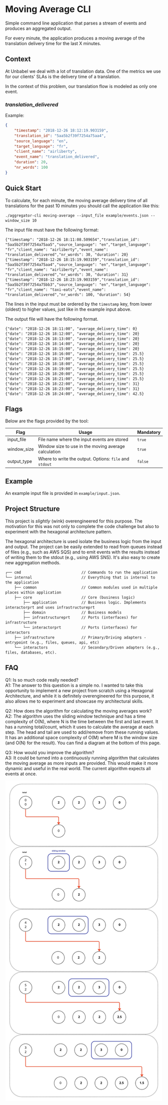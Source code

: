 # Moving Average CLI

Simple command line application that parses a stream of events and produces an aggregated output. 

For every minute, the application produces a moving average of the translation delivery time for the last X minutes.

## Context

At Unbabel we deal with a lot of translation data. One of the metrics we use for our clients' SLAs is the delivery time 
of a translation. 

In the context of this problem, our translation flow is modeled as only one event.

### *translation_delivered*

Example:

```json
{
	"timestamp": "2018-12-26 18:12:19.903159",
	"translation_id": "5aa5b2f39f7254a75aa4",
	"source_language": "en",
	"target_language": "fr",
	"client_name": "airliberty",
	"event_name": "translation_delivered",
	"duration": 20,
	"nr_words": 100
}
```

## Quick Start

To calculate, for each minute, the moving average delivery time of all translations for the past 10 minutes you should 
call the application like this:

	./aggregator-cli moving-average --input_file example/events.json --window_size 10
	
The input file must have the following format:

```
{"timestamp": "2018-12-26 18:11:08.509654","translation_id": "5aa5b2f39f7254a75aa5","source_language": "en","target_language": "fr","client_name": "airliberty","event_name": "translation_delivered","nr_words": 30, "duration": 20}
{"timestamp": "2018-12-26 18:15:19.903159","translation_id": "5aa5b2f39f7254a75aa4","source_language": "en","target_language": "fr","client_name": "airliberty","event_name": "translation_delivered","nr_words": 30, "duration": 31}
{"timestamp": "2018-12-26 18:23:19.903159","translation_id": "5aa5b2f39f7254a75bb3","source_language": "en","target_language": "fr","client_name": "taxi-eats","event_name": "translation_delivered","nr_words": 100, "duration": 54}
```

The lines in the input must be ordered by the `timestamp` key, from lower (oldest) to higher values, just like in the 
example input above.

The output file will have the following format.

```
{"date": "2018-12-26 18:11:00", "average_delivery_time": 0}
{"date": "2018-12-26 18:12:00", "average_delivery_time": 20}
{"date": "2018-12-26 18:13:00", "average_delivery_time": 20}
{"date": "2018-12-26 18:14:00", "average_delivery_time": 20}
{"date": "2018-12-26 18:15:00", "average_delivery_time": 20}
{"date": "2018-12-26 18:16:00", "average_delivery_time": 25.5}
{"date": "2018-12-26 18:17:00", "average_delivery_time": 25.5}
{"date": "2018-12-26 18:18:00", "average_delivery_time": 25.5}
{"date": "2018-12-26 18:19:00", "average_delivery_time": 25.5}
{"date": "2018-12-26 18:20:00", "average_delivery_time": 25.5}
{"date": "2018-12-26 18:21:00", "average_delivery_time": 25.5}
{"date": "2018-12-26 18:22:00", "average_delivery_time": 31}
{"date": "2018-12-26 18:23:00", "average_delivery_time": 31}
{"date": "2018-12-26 18:24:00", "average_delivery_time": 42.5}
```

## Flags

Below are the flags provided by the tool:

| Flag        | Usage                                                   | Mandatory |
|-------------|---------------------------------------------------------|-----------|
| input_file  | File name where the input events are stored             | `true`    |
| window_size | Window size to use in the moving average calculation    | `true`    |
| output_type | Where to write the output. Options: `file` and `stdout` | `false`   |


## Example

An example input file is provided in `example/input.json`.

## Project Structure

This project is *slightly* (wink) overengineered for this purpose. The motivation for this was not only to complete 
the code challenge but also to experiment with the hexagonal architecture pattern.

The hexagonal architecture is used isolate the business logic from the input and output. The project can be easily 
extended to read from queues instead of files (e.g., such as AWS SQS) and to emit events with the results instead of 
writing them to the stdout (e.g., using AWS SNS). It's also easy to create new aggregation methods.

```
┌── cmd                           // Commands to run the application
└── internal                      // Everything that is internal to the application
    ├── common                    // Common modules used in multiple places within application
    ├── core                      // Core (business logic)
        ├── application           // Business logic. Implements interactorprt and uses infrastructureprt
        ├── domain                // Business models
        ├── infrastructureprt     // Ports (interfaces) for infrastructure
        └── interactorprt         // Ports (interfaces) for interactors
    ├── infrastructure            // Primary/Driving adapters - entrypoint (e.g., files, queues, api, etc)
    └── interactors               // Secondary/Driven adapters (e.g., files, databases, etc). 
```

## FAQ

Q1: Is so much code really needed?  
A1: The answer to this question is a simple no. I wanted to take this opportunity to implement a new project
from scratch using a Hexagonal Architecture, and while it is definitely overengineered for this purpose, it also allows
me to experiment and showcase my architectural skills.

Q2: How does the algorithm for calculating the moving averages work?  
A2: The algorithm uses the sliding window technique and has a time complexity of O(N), where N is the time between the
first and last event. It has a running total/count, which it uses to calculate the average at each step. The head and
tail are used to add/remove from these running values. It has an additional space complexity of O(M) where M is the
window size (and O(N) for the result). You can find a diagram at the bottom of this page.

Q3: How would you improve the algorithm?  
A3: It could be turned into a continuously running algorithm that calculates the moving average as more inputs are 
provided. This would make it more dynamic and useful in the real world. The current algorithm expects all events at once. 

![Sliding Window](sliding_window.jpg)